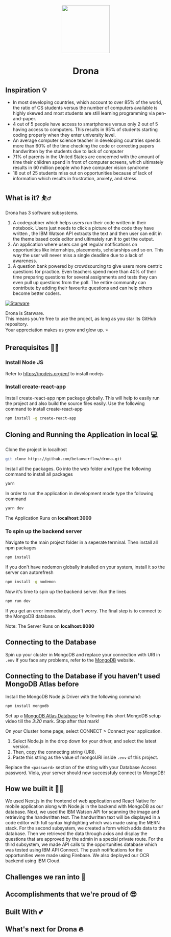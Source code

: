 <p align='center'>
<img src="https://res.cloudinary.com/dguy8qpzi/image/upload/v1635952594/achieve_hmzdar.png" height='150' />
<h1 align='center'>Drona</h1>
</p>

## Inspiration 💡
- In most developing countries, which account to over 85% of the world, the ratio of CS students versus the number of computers available is highly skewed and most students are still learning programming via pen-and-paper.
- 4 out of 5 people have access to smartphones versus only 2 out of 5 having access to computers. This results in 95% of students starting coding properly when they enter university level.
- An average computer science teacher in developing countries spends more than 60% of the time checking the code or correcting papers handwritten by the students due to lack of computer
- 71% of parents in the United States are concerned with the amount of time their children spend in front of computer screens, which ultimately results in 60 million people who have computer vision syndrome
- 18 out of 25 students miss out on opportunities because of lack of information which results in frustration, anxiety, and stress.


## What is it? ⛹️‍♂️
Drona has 3 software subsystems.
1. A codegrabber which helps users run their code written in their notebook. Users just needs to click a picture of the code they have written , the IBM Watson API extracts the text and then user can edit in the theme based code editor and ultimately run it to get the output. 
2. An application where users can get regular notifications on opportunities like internships, placements, scholarships and so on. This way the user will never miss a single deadline due to a lack of awareness.
3. A question bank powered by crowdsourcing to give users more centric questions for practice. Even teachers spend more than 40% of their time preparing questions for several assignments and tests they can even pull up questions from the poll. The entire community can contribute by adding their favourite questions and can help others become better coders.


[![Starware](https://img.shields.io/badge/⭐-Starware-f5a91a?labelColor=black)](https://github.com/zepfietje/starware)

Drona is Starware.  
This means you're free to use the project, as long as you star its GitHub repository.  
Your appreciation makes us grow and glow up. ⭐


## Prerequisites 👨‍💻

### Install Node JS
Refer to https://nodejs.org/en/ to install nodejs

### Install create-react-app
Install create-react-app npm package globally. This will help to easily run the project and also build the source files easily. Use the following command to install create-react-app

```bash
npm install -g create-react-app
```

## Cloning and Running the Application in local 💻

Clone the project in localhost
```bash
git clone https://github.com/betaoverflow/drona.git
```
Install all the packages. Go into the web folder and type the following command to install all packages

```bash
yarn
```

In order to run the application in development mode type the following command

```bash
yarn dev
```

The Application Runs on **localhost:3000**

### To spin up the backend server

Navigate to the main project folder in a seperate terminal. Then install all npm packages
```bash
npm install 
```

If you don't have nodemon globally installed on your system, install it so the server can autorefresh 
```bash
npm install -g nodemon
```

Now it's time to spin up the backend server. Run the lines
```bash
npm run dev
```
If you get an error immediately, don't worry. The final step is to connect to the MongoDB database.

Note: The Server Runs on **localhost:8080**

## Connecting to the Database
Spin up your cluster in MongoDB and replace your connection with URI in `.env`
If you face any problems, refer to the [MongoDB](https://www.mongodb.com/blog/postquick-start-nodejs-mongodb--how-to-get-connected-to-your-database) website.


## Connecting to the Database if you haven't used MongoDB Atlas before
Install the MongoDB Node.js Driver with the following command:
```bash
npm install mongodb
```

Set up a [MongoDB Atlas Database](https://www.youtube.com/watch?v=rPqRyYJmx2g) by following this short MongoDB setup video till the *3:20* mark. Stop after that mark!

On your Cluster home page, select CONNECT > Connect your application. 
1. Select Node.js in the drop down for your driver, and select the latest version. 
1. Then, copy the connecting string (URI).
1. Paste this string as the value of mongoURI inside `.env` of this project.

Replace the `<password>` section of the string with your Database Access password. Viola, your server should now successfuly connect to MongoDB!
## How we built it 🧑‍💻
We used Next.js in the frontend of web application and React Native for mobile application along with Node.js in the backend with MongoDB as our database. Next, we used the IBM Watson API for scanning the image and retrieving the handwritten text. The handwritten text will be displayed in a code editor with full syntax highlighting which was made using the MERN stack. For the second subsystem, we created a form which adds data to the database. Then we retrieved the data through axios and display the questions that are approved by the admin in a special private route. For the third subsystem, we made API calls to the opportunities database which was tested using IBM API Connect. The push notifications for the opportunities were made using Firebase. We also deployed our OCR backend using IBM Cloud.

## Challenges we ran into 🥺


## Accomplishments that we're proud of 😎





## Built With 💕



## What's next for Drona 🔥






